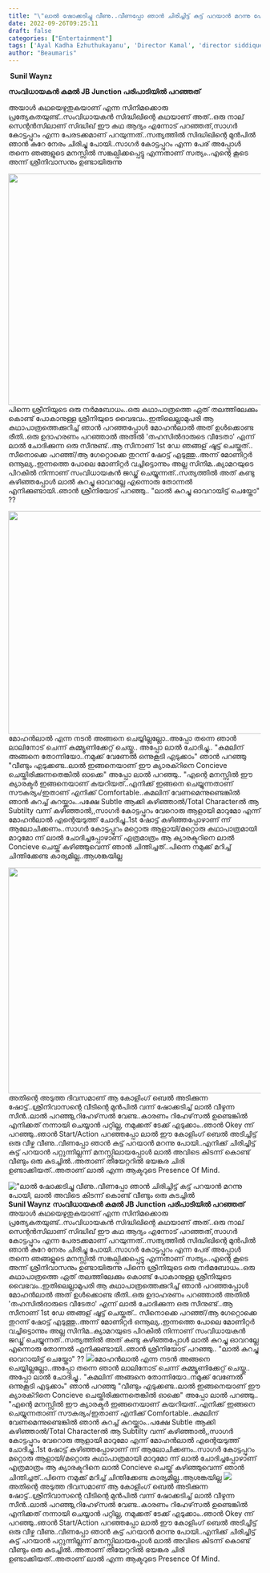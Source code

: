 ```yaml
---
title: "\"ലാൽ ഷോക്കടിച്ചു വീണു..വീണപ്പോ ഞാൻ ചിരിച്ചിട്ട് കട്ട് പറയാൻ മറന്നു പോയി, ലാൽ അവിടെ കിടന്ന് കൊണ്ട് വീണ്ടും ഒരു കുടച്ചിൽ"
date: 2022-09-26T09:25:11
draft: false
categories: ["Entertainment"]
tags: ['Ayal Kadha Ezhuthukayanu', 'Director Kamal', 'director siddique', 'jb junction', 'mohanlal', 'sreenivasan']
author: "Beaumaris"
---
```


<strong> Sunil Waynz</strong>

<strong>സംവിധായകൻ കമൽ JB Junction പരിപാടിയിൽ പറഞ്ഞത് </strong>

അയാൾ കഥയെഴുതുകയാണ് എന്ന സിനിമക്കൊരു പ്രത്യേകതയുണ്ട്..സംവിധായകൻ സിദ്ധിഖിന്റെ കഥയാണ് അത്..ഒരു നാല് സെന്റൻസിലാണ് സിദ്ധിഖ് ഈ കഥ ആദ്യം എന്നോട് പറഞ്ഞത്,സാഗർ കോട്ടപ്പുറം എന്ന പേരടക്കമാണ് പറയുന്നത്..സത്യത്തിൽ സിദ്ധിഖിന്റെ മുൻപിൽ ഞാൻ കുറേ നേരം ചിരിച്ചു പോയി..സാഗർ കോട്ടപ്പുറം എന്ന പേര് അപ്പോൾ തന്നെ ഞങ്ങളുടെ മനസ്സിൽ സങ്കല്പിക്കപ്പെട്ടു എന്നതാണ് സത്യം..എന്റെ കൂടെ അന്ന് ശ്രീനിവാസനും ഉണ്ടായിരുന്നു

<img class="wp-image-352212 aligncenter" src="https://cdn.boolokam.com/articles/2022/09/r22ttt-1-1.jpg" alt="" width="820" height="461" />പിന്നെ ശ്രീനിയുടെ ഒരു നർമബോധം..ഒരു കഥാപാത്രത്തെ ഏത് തലത്തിലേക്കും കൊണ്ട് പോകാനുള്ള ശ്രീനിയുടെ വൈഭവം..ഇതിലെല്ലാമുപരി ആ കഥാപാത്രത്തെക്കുറിച്ച് ഞാൻ പറഞ്ഞപ്പോൾ മോഹൻലാൽ അത് ഉൾക്കൊണ്ട രീതി..ഒരു ഉദാഹരണം പറഞ്ഞാൽ അതിൽ 'തഹസിൽദാരുടെ വീടേതാ' എന്ന് ലാൽ ചോദിക്കുന്ന ഒരു സീനുണ്ട്..ആ സീനാണ് 1st ഡേ ഞങ്ങള് ഷൂട്ട് ചെയ്തത്.. സീനൊക്കെ പറഞ്ഞ്/ആ ഗേറ്റൊക്കെ തുറന്ന് ഷോട്ട് എടുത്തു..അന്ന് മോണിറ്റർ ഒന്നൂല്യ..ഇന്നത്തെ പോലെ മോണിറ്റർ വച്ചിട്ടൊന്നും അല്ല സിനിമ..ക്യാമറയുടെ പിറകിൽ നിന്നാണ് സംവിധായകൻ ജഡ്ജ് ചെയ്യുന്നത്..സത്യത്തിൽ അത് കണ്ടു കഴിഞ്ഞപ്പോൾ ലാൽ കുറച്ചു ഓവറല്ലേ എന്നൊരു തോന്നൽ എനിക്കുണ്ടായി..ഞാൻ ശ്രീനിയോട് പറഞ്ഞു..
"ലാൽ കുറച്ചു ഓവറായിട്ട് ചെയ്തോ" ??

<img class="wp-image-352213 aligncenter" src="https://cdn.boolokam.com/articles/2022/09/u55i.jpg" alt="" width="789" height="444" />മോഹൻലാൽ എന്ന നടൻ അങ്ങനെ ചെയ്യില്ലല്ലോ..അപ്പോ തന്നെ ഞാൻ ലാലിനോട് ചെന്ന് കമ്മ്യൂണിക്കേറ്റ് ചെയ്തു..
അപ്പോ ലാൽ ചോദിച്ചു..
"കമലിന് അങ്ങനെ തോന്നിയോ..നമുക്ക് വേണേൽ ഒന്നുകൂടി എടുക്കാം"
ഞാൻ പറഞ്ഞു
"വീണ്ടും എടുക്കണ്ട..ലാൽ ഇങ്ങനെയാണ് ഈ ക്യാരക്റിനെ Concieve ചെയ്തിരിക്കുന്നതെങ്കിൽ ഓക്കെ"
അപ്പോ ലാൽ പറഞ്ഞു..
"എന്റെ മനസ്സിൽ ഈ ക്യാരക്ടർ ഇങ്ങനെയാണ് കയറിയത്..എനിക്ക് ഇങ്ങനെ ചെയ്യുന്നതാണ് സൗകര്യം/ഇതാണ് എനിക്ക് Comfortable..കമലിന് വേണമെന്നുണ്ടെങ്കിൽ ഞാൻ കുറച്ച് കുറയ്ക്കാം..പക്ഷേ Subtle ആക്കി കഴിഞ്ഞാൽ/Total Characterൽ ആ Subtilty വന്ന് കഴിഞ്ഞാൽ,,സാഗർ കോട്ടപ്പുറം വേറൊരു ആളായി മാറുമോ എന്ന് മോഹൻലാൽ എന്റെയടുത്ത് ചോദിച്ചു..1st ഷോട്ട് കഴിഞ്ഞപ്പോഴാണ് ന്ന് ആലോചിക്കണം..സാഗർ കോട്ടപ്പുറം മറ്റൊരു ആളായി/മറ്റൊരു കഥാപാത്രമായി മാറുമോ ന്ന് ലാൽ ചോദിച്ചപ്പോഴാണ് എത്രമാത്രം ആ ക്യാരക്ടറിനെ ലാൽ Concieve ചെയ്ത് കഴിഞ്ഞുവെന്ന് ഞാൻ ചിന്തിച്ചത്..പിന്നെ നമുക്ക് മറിച്ച് ചിന്തിക്കേണ്ട കാര്യമില്ല..ആശങ്കയില്ല

<img class="size-full wp-image-352211 aligncenter" src="https://cdn.boolokam.com/articles/2022/09/r2tttt-1t-2-1-1.jpg" alt="" width="600" height="450" />അതിന്റെ അടുത്ത ദിവസമാണ് ആ കോളിംഗ് ബെൽ അടിക്കുന്ന ഷോട്ട്..ശ്രീനിവാസന്റെ വീടിന്റെ മുൻപിൽ വന്ന് ഷോക്കടിച്ച് ലാൽ വീഴുന്ന സീൻ..ലാൽ പറഞ്ഞു,റിഹേഴ്‌സൽ വേണ്ട..കാരണം റിഹേഴ്‌സൽ ഉണ്ടെങ്കിൽ എനിക്കത് നന്നായി ചെയ്യാൻ പറ്റില്ല, നമുക്കത് ടേക്ക് എടുക്കാം..ഞാൻ Okey ന്ന് പറഞ്ഞു..ഞാൻ Start/Action പറഞ്ഞപ്പോ ലാൽ ഈ കോളിംഗ് ബെൽ അടിച്ചിട്ട് ഒരു വീഴ്ച വീണു..വീണപ്പോ ഞാൻ കട്ട് പറയാൻ മറന്നു പോയി..എനിക്ക് ചിരിച്ചിട്ട് കട്ട് പറയാൻ പറ്റുന്നില്ലന്ന് മനസ്സിലായപ്പോൾ ലാൽ അവിടെ കിടന്ന് കൊണ്ട് വീണ്ടും ഒരു കുടച്ചിൽ..അതാണ് തീയേറ്ററിൽ ഭയങ്കര ചിരി ഉണ്ടാക്കിയത്..അതാണ് ലാൽ എന്ന ആക്ടറുടെ Presence Of Mind.


!["ലാൽ ഷോക്കടിച്ചു വീണു..വീണപ്പോ ഞാൻ ചിരിച്ചിട്ട് കട്ട് പറയാൻ മറന്നു പോയി, ലാൽ അവിടെ കിടന്ന് കൊണ്ട് വീണ്ടും ഒരു കുടച്ചിൽ](https://cdn.boolokam.com/articles/2022/09/r22ttt-1-1.jpg)**Sunil Waynz** **സംവിധായകൻ കമൽ JB Junction പരിപാടിയിൽ പറഞ്ഞത്** അയാൾ കഥയെഴുതുകയാണ് എന്ന സിനിമക്കൊരു പ്രത്യേകതയുണ്ട്..സംവിധായകൻ സിദ്ധിഖിന്റെ കഥയാണ് അത്..ഒരു നാല് സെന്റൻസിലാണ് സിദ്ധിഖ് ഈ കഥ ആദ്യം എന്നോട് പറഞ്ഞത്,സാഗർ കോട്ടപ്പുറം എന്ന പേരടക്കമാണ് പറയുന്നത്..സത്യത്തിൽ സിദ്ധിഖിന്റെ മുൻപിൽ ഞാൻ കുറേ നേരം ചിരിച്ചു പോയി..സാഗർ കോട്ടപ്പുറം എന്ന പേര് അപ്പോൾ തന്നെ ഞങ്ങളുടെ മനസ്സിൽ സങ്കല്പിക്കപ്പെട്ടു എന്നതാണ് സത്യം..എന്റെ കൂടെ അന്ന് ശ്രീനിവാസനും ഉണ്ടായിരുന്നു പിന്നെ ശ്രീനിയുടെ ഒരു നർമബോധം..ഒരു കഥാപാത്രത്തെ ഏത് തലത്തിലേക്കും കൊണ്ട് പോകാനുള്ള ശ്രീനിയുടെ വൈഭവം..ഇതിലെല്ലാമുപരി ആ കഥാപാത്രത്തെക്കുറിച്ച് ഞാൻ പറഞ്ഞപ്പോൾ മോഹൻലാൽ അത് ഉൾക്കൊണ്ട രീതി..ഒരു ഉദാഹരണം പറഞ്ഞാൽ അതിൽ 'തഹസിൽദാരുടെ വീടേതാ' എന്ന് ലാൽ ചോദിക്കുന്ന ഒരു സീനുണ്ട്..ആ സീനാണ് 1st ഡേ ഞങ്ങള് ഷൂട്ട് ചെയ്തത്.. സീനൊക്കെ പറഞ്ഞ്/ആ ഗേറ്റൊക്കെ തുറന്ന് ഷോട്ട് എടുത്തു..അന്ന് മോണിറ്റർ ഒന്നൂല്യ..ഇന്നത്തെ പോലെ മോണിറ്റർ വച്ചിട്ടൊന്നും അല്ല സിനിമ..ക്യാമറയുടെ പിറകിൽ നിന്നാണ് സംവിധായകൻ ജഡ്ജ് ചെയ്യുന്നത്..സത്യത്തിൽ അത് കണ്ടു കഴിഞ്ഞപ്പോൾ ലാൽ കുറച്ചു ഓവറല്ലേ എന്നൊരു തോന്നൽ എനിക്കുണ്ടായി..ഞാൻ ശ്രീനിയോട് പറഞ്ഞു.. "ലാൽ കുറച്ചു ഓവറായിട്ട് ചെയ്തോ" ?? ![](https://cdn.boolokam.com/articles/2022/09/u55i.jpg)മോഹൻലാൽ എന്ന നടൻ അങ്ങനെ ചെയ്യില്ലല്ലോ..അപ്പോ തന്നെ ഞാൻ ലാലിനോട് ചെന്ന് കമ്മ്യൂണിക്കേറ്റ് ചെയ്തു.. അപ്പോ ലാൽ ചോദിച്ചു.. "കമലിന് അങ്ങനെ തോന്നിയോ..നമുക്ക് വേണേൽ ഒന്നുകൂടി എടുക്കാം" ഞാൻ പറഞ്ഞു "വീണ്ടും എടുക്കണ്ട..ലാൽ ഇങ്ങനെയാണ് ഈ ക്യാരക്റിനെ Concieve ചെയ്തിരിക്കുന്നതെങ്കിൽ ഓക്കെ" അപ്പോ ലാൽ പറഞ്ഞു.. "എന്റെ മനസ്സിൽ ഈ ക്യാരക്ടർ ഇങ്ങനെയാണ് കയറിയത്..എനിക്ക് ഇങ്ങനെ ചെയ്യുന്നതാണ് സൗകര്യം/ഇതാണ് എനിക്ക് Comfortable..കമലിന് വേണമെന്നുണ്ടെങ്കിൽ ഞാൻ കുറച്ച് കുറയ്ക്കാം..പക്ഷേ Subtle ആക്കി കഴിഞ്ഞാൽ/Total Characterൽ ആ Subtilty വന്ന് കഴിഞ്ഞാൽ,,സാഗർ കോട്ടപ്പുറം വേറൊരു ആളായി മാറുമോ എന്ന് മോഹൻലാൽ എന്റെയടുത്ത് ചോദിച്ചു..1st ഷോട്ട് കഴിഞ്ഞപ്പോഴാണ് ന്ന് ആലോചിക്കണം..സാഗർ കോട്ടപ്പുറം മറ്റൊരു ആളായി/മറ്റൊരു കഥാപാത്രമായി മാറുമോ ന്ന് ലാൽ ചോദിച്ചപ്പോഴാണ് എത്രമാത്രം ആ ക്യാരക്ടറിനെ ലാൽ Concieve ചെയ്ത് കഴിഞ്ഞുവെന്ന് ഞാൻ ചിന്തിച്ചത്..പിന്നെ നമുക്ക് മറിച്ച് ചിന്തിക്കേണ്ട കാര്യമില്ല..ആശങ്കയില്ല ![](https://cdn.boolokam.com/articles/2022/09/r2tttt-1t-2-1-1.jpg)അതിന്റെ അടുത്ത ദിവസമാണ് ആ കോളിംഗ് ബെൽ അടിക്കുന്ന ഷോട്ട്..ശ്രീനിവാസന്റെ വീടിന്റെ മുൻപിൽ വന്ന് ഷോക്കടിച്ച് ലാൽ വീഴുന്ന സീൻ..ലാൽ പറഞ്ഞു,റിഹേഴ്‌സൽ വേണ്ട..കാരണം റിഹേഴ്‌സൽ ഉണ്ടെങ്കിൽ എനിക്കത് നന്നായി ചെയ്യാൻ പറ്റില്ല, നമുക്കത് ടേക്ക് എടുക്കാം..ഞാൻ Okey ന്ന് പറഞ്ഞു..ഞാൻ Start/Action പറഞ്ഞപ്പോ ലാൽ ഈ കോളിംഗ് ബെൽ അടിച്ചിട്ട് ഒരു വീഴ്ച വീണു..വീണപ്പോ ഞാൻ കട്ട് പറയാൻ മറന്നു പോയി..എനിക്ക് ചിരിച്ചിട്ട് കട്ട് പറയാൻ പറ്റുന്നില്ലന്ന് മനസ്സിലായപ്പോൾ ലാൽ അവിടെ കിടന്ന് കൊണ്ട് വീണ്ടും ഒരു കുടച്ചിൽ..അതാണ് തീയേറ്ററിൽ ഭയങ്കര ചിരി ഉണ്ടാക്കിയത്..അതാണ് ലാൽ എന്ന ആക്ടറുടെ Presence Of Mind.
